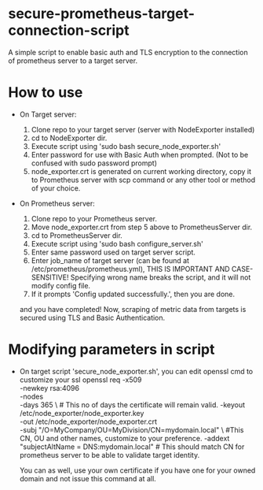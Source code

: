 # secure-prometheus-target-connection-script
A simple script to enable basic auth and TLS encryption to the connection of prometheus server to a target server.

# How to use
- On Target server:
  1. Clone repo to your target server  (server with NodeExporter installed)
  2. cd to NodeExporter dir.
  3. Execute script using 'sudo bash secure_node_exporter.sh'
  4. Enter password for use with Basic Auth when prompted. (Not to be confused with sudo password prompt)
  5. node_exporter.crt is generated on current working directory, copy it to Prometheus server with scp command or any other tool or method of your choice.

- On Prometheus server:
  1. Clone repo to your Prometheus server.
  2. Move node_exporter.crt from step 5 above to PrometheusServer dir.
  3. cd to PrometheusServer dir.
  4. Execute script using 'sudo bash configure_server.sh'
  5. Enter same password used on target server script.
  6. Enter job_name of target server (can be found at /etc/prometheus/prometheus.yml), THIS IS IMPORTANT AND CASE-SENSITIVE!
     Specifying wrong name breaks the script, and it will not modify config file.
  7. If it prompts 'Config updated successfully.', then you are done.

  and you have completed!
  Now, scraping of metric data from targets is secured using TLS and Basic Authentication.

# Modifying parameters in script
  - On target script 'secure_node_exporter.sh', you can edit openssl cmd to customize your ssl
        openssl req -x509 \
        -newkey rsa:4096 \
        -nodes \
        -days 365 \    # This no of days the certificate will remain valid.
        -keyout /etc/node_exporter/node_exporter.key \
        -out /etc/node_exporter/node_exporter.crt \
        -subj "/O=MyCompany/OU=MyDivision/CN=mydomain.local" \ #This CN, OU and other names, customize to your preference.
	      -addext "subjectAltName = DNS:mydomain.local"      # This should match CN for prometheus server to be able to validate target identity.

    You can as well, use your own certificate if you have one for your owned domain and not issue this command at all.
